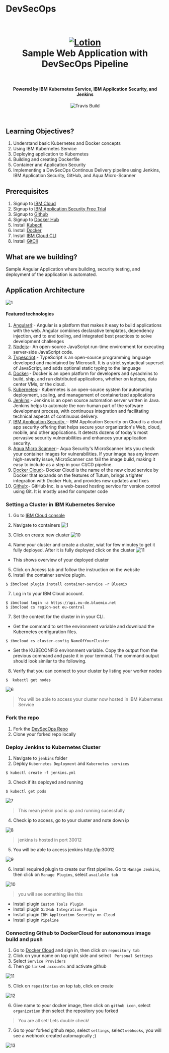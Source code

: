 #  DevSecOps
<h1 align="center">
  <br>
  <a href="https://github.com/SaifRehman/devsecops-pipeline"><img src="https://www.veracode.com/sites/default/files/styles/blog_post_resize_960/public/shutterstock_584916460.jpg?itok=XA42eAnc" alt="Lotion" width="IBM"></a>
  <br>
      Sample Web Application with DevSecOps Pipeline 
  <br>
  <br>
</h1>

<h4 align="center">Powered by IBM Kubernetes Service, IBM Application Security, and Jenkins</h4>

<p align="center">
  <a>
    <img src="https://img.shields.io/travis/keppel/lotion/master.svg"
         alt="Travis Build">
  </a>
</p>
<br>

## Learning Objectives?
1. Understand basic Kubernetes and Docker concepts
2. Using IBM Kubernetes Service
3. Deploying application to Kubernetes
4. Building and creating Dockerfile
5. Container and Application Security
5. Implementing a DevSecOps Continous Delivery pipeline using Jenkins, IBM Application Security, GitHub, and Aqua Micro-Scanner

## Prerequisites
1. Signup to [IBM Cloud](https://nodejs.org/en/download/)
2. Signup to [IBM Application Security Free Trial](https://www.ibm.com/ae-en/marketplace/application-security-on-cloud)
3. Signup to [Github](https://github.com/)
4. Signup to [Docker Hub](https://hub.docker.com/)
5. Install [Kubectl](https://kubernetes.io/docs/tasks/tools/install-kubectl/)
6. Install [Docker](https://docs.docker.com/install/)
7. Install [IBM Cloud CLI](https://console.bluemix.net/docs/cli/reference/ibmcloud/download_cli.html#install_use)
8. Install [GitCli](https://git-scm.com/book/en/v2/Getting-Started-Installing-Git)
## What are we building?
Sample Angular Application where building, security testing, and deployment of the application is automated.  

## Application Architecture
![1](images/2.png)

#### Featured technologies
1. [Angular4](https://angular.io/):- Angular is a platform that makes it easy to build applications with the web. Angular combines declarative templates, dependency injection, end to end tooling, and integrated best practices to solve development challenges
2. [Nodejs](https://nodejs.org/en/):- An open-source JavaScript run-time environment for executing server-side JavaScript code.
3. [Typescript](https://www.typescriptlang.org/):- TypeScript is an open-source programming language developed and maintained by Microsoft. It is a strict syntactical superset of JavaScript, and adds optional static typing to the language
4. [Docker](https://www.docker.com/):- Docker is an open platform for developers and sysadmins to build, ship, and run distributed applications, whether on laptops, data center VMs, or the cloud.
5. [Kubernetes](https://kubernetes.io/):- Kubernetes is an open-source system for automating deployment, scaling, and management of containerized applications
6. [Jenkins](https://jenkins.io/):- Jenkins is an open source automation server written in Java. Jenkins helps to automate the non-human part of the software development process, with continuous integration and facilitating technical aspects of continuous delivery.
7. [IBM Application Security ](https://www.ibm.com/ae-en/marketplace/application-security-on-cloud):- IBM Application Security on Cloud is a cloud app security offering that helps secure your organization's Web, cloud, mobile, and other applications. It detects dozens of today's most pervasive security vulnerabilities and enhances your application security.
8. [Aqua Micro Scanner](https://github.com/aquasecurity/microscanner):- Aqua Security's MicroScanner lets you check your container images for vulnerabilities. If your image has any known high-severity issue, MicroScanner can fail the image build, making it easy to include as a step in your CI/CD pipeline.
9. [Docker Cloud](https://cloud.docker.com/):- Docker Cloud is the name of the new cloud service by Docker that expands on the features of Tutum, brings a tighter integration with Docker Hub, and provides new updates and fixes
10. [Github](https://github.com/):- GitHub Inc. is a web-based hosting service for version control using Git. It is mostly used for computer code

### Setting a Cluster in IBM Kubernetes Service
1. Go to [IBM Cloud console](https://console.bluemix.net/dashboard/apps/)
2. Navigate to containers
![1](images/3.png)

3. Click on create new cluster
![10](images/4.png)

4. Name your cluster and create a cluster, wiat for few minutes to get it fully deployed. After it is fully deployed click on the cluster
![11](images/5.png)
 
* This shows overview of your deployed cluster 
5. Click on Access tab and follow the instruction on the website
6. Install the container service plugin.
```
$ ibmcloud plugin install container-service -r Bluemix
```
7. Log in to your IBM Cloud account.
```
$ ibmcloud login -a https://api.eu-de.bluemix.net
$ ibmcloud cs region-set eu-central
```
7. Set the context for the cluster in in your CLI.
* Get the command to set the environment variable and download the Kubernetes configuration files.
```
$ ibmcloud cs cluster-config NameOfYourCluster
```
* Set the KUBECONFIG environment variable. Copy the output from the previous command and paste it in your terminal. The command output should look similar to the following.
8.  Verify that you can connect to your cluster by listing your worker nodes
```
$  kubectl get nodes
```
![6](images/6.png)

> You will be able to access your cluster now hosted in IBM Kubernetes Service

### Fork the repo
1. Fork the [DevSecOps Repo](https://github.com/SaifRehman/devsecops-pipeline)
2. Clone your forked repo locally

### Deploy Jenkins to Kubernetes Cluster
1. Navigate to ```jenkins``` folder 
2. Deploy ```Kubernetes Deployment``` and ```Kubernetes services```
```
$ kubectl create -f jenkins.yml
```
3. Check if its deployed and running 
```
$ kubectl get pods
```
![7](images/7.png)

> This mean jenkin pod is up and running sucessfully
4. Check ip to access, go to your cluster and note down ip

![8](images/8.png)

> jenkins is hosted in port 30012

5. You will be able to access jenkins http://ip:30012

![9](images/9.png)

6. Install required plugin to create our first pipeline. Go to ``` Manage Jenkins ```, then click on ``` Manage Plugins ```, select ``` available tab ```

![10](images/10.png)

> you will see something like this

* Install plugin ```Custom Tools Plugin```
* Install plugin ```GitHub Integration Plugin```
* Install plugin ```IBM Application Security on Cloud```
* Install plugin ```Pipeline```

### Connecting Github to DockerCloud for autonomous image build and push
1. Go to [Docker Cloud](https://cloud.docker.com/) and sign in, then click on ```repository tab ```
2. Click on your name on top right side and select ``` Personal Settings```
3. Select ```Service Providers```
4. Then go ``` linked accounts ``` and activate github

![11](images/11.png)

5. Click on ```repositories``` on top tab, click on create

![12](images/12.png)

6. Give name to your docker image, then click on ```github icon```, select ```organization``` then select the repository you forked

> You are all set! Lets double check!

7. Go to your forked github repo, select ```settings```, select ```webhooks```, you will see a webhook created automagically ;)

![13](images/13.png)


